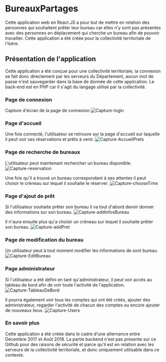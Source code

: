 # BureauxPartages
Cette application web en React.JS a pour but de mettre en relation des personnes qui souhaitent prêter leur bureau car elles n'y sont pas présentes avec des personnes en déplacement qui cherche un bureau afin de pouvoir travailler. Cette application a été créée pour la collectivité territoriale de l'Isère.


## Présentation de l'application

Cette application a été conçue pour une collectivité territoriale, la connexion se fait donc directement par les serveurs du Département, aucun mot de passe n'est sauvegarder dans la base de donnée de cette application. Le back-end est en PHP car il s'agit du langage utilisé par la collectivité.

### Page de connexion

Capture d'écran de la page de connexion
![Capture-login](https://user-images.githubusercontent.com/32487884/63845293-136b9c00-c98a-11e9-8214-8846b0dbbf27.JPG)

### Page d'accueil
Une fois connecté, l'utilisateur se retrouve sur la page d'accueil sur laquelle il peut voir ses réservations et prêts à venir.
![Capture-AccueilPrets](https://user-images.githubusercontent.com/32487884/63845774-d3f17f80-c98a-11e9-8e36-dd73b6ce4816.JPG)

### Page de recherche de bureaux
L'utilisateur peut maintenant rechercher un bureau disponible.
![Capture-reservation](https://user-images.githubusercontent.com/32487884/63846068-5417e500-c98b-11e9-8bee-ca74bdc5ed73.JPG)

Une fois qu'il a trouvé un bureau correspondant à ses attentes il peut choisir le créneau sur lequel il souhaite le réserver.
![Capture-chooseTime](https://user-images.githubusercontent.com/32487884/63846586-66465300-c98c-11e9-8b90-1dd63965f253.JPG)


### Page d'ajout de prêt
Si l'utilisateur souhaite prêter son bureau il va tout d'abord devoir donner des informations sur son bureau.
![Capture-addInfosBureau](https://user-images.githubusercontent.com/32487884/63846268-bec92080-c98b-11e9-8f91-b5b57af3bc8c.JPG)

Il n'aura ensuite plus qu'a choisir un créneau sur lequel il souhaite prêter son bureau.
![Capture-addPret](https://user-images.githubusercontent.com/32487884/63846349-e7511a80-c98b-11e9-8a1a-88edcc948304.JPG)


### Page de modification du bureau

Un utilisateur peut à tout moment modifier les informations de sont bureau.
![Capture-EditBureau](https://user-images.githubusercontent.com/32487884/63846730-a4dc0d80-c98c-11e9-9114-acd1c35985fc.JPG)

### Page administrateur
Si l'utilisateur a été défini en tant qu'administrateur, il peut voir accès au tableau de bord afin de voir toute l'activité de l'application.
![Capture-TableauDeBord](https://user-images.githubusercontent.com/32487884/63846840-e79de580-c98c-11e9-990b-18dd4fd8a5cf.JPG)

Il pourra également voir tous les comptes qui ont été créés, ajouter des administrateur, regarder l'activité de chacun des comptes ou encore ajouter de nouveaux lieux.
![Capture-Users](https://user-images.githubusercontent.com/32487884/63846935-1451fd00-c98d-11e9-9f3c-f778e911ce21.JPG)

### En savoir plus

Cette application a été créée dans le cadre d'une alternance entre Décembre 2017 et Août 2018. La partie backend n'est pas présente sur ce Github pour des raisons de sécurité et parce qu'il est en relation avec les serveurs de la collectivité territoriale, et donc uniquement utilisable dans ce contexte.
